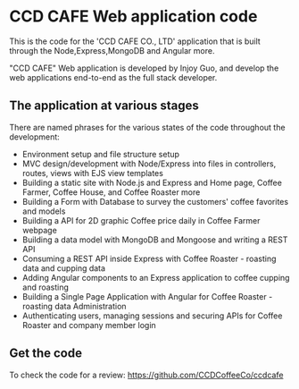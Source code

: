 # CCD CAFE Web application code

This is the code for the 'CCD CAFE CO., LTD' application that is built through the Node,Express,MongoDB and Angular more.

"CCD CAFE" Web application is developed by Injoy Guo, and develop the web applications end-to-end as the full stack developer.

## The application at various stages

There are named phrases for the various states of the code throughout the development:

* Environment setup and file structure setup
* MVC design/development with Node/Express into files in controllers, routes, views with EJS view templates
* Building a static site with Node.js and Express and Home page, Coffee Farmer, Coffee House, and Coffee Roaster more
* Building a Form with Database to survey the customers' coffee favorites and models
* Building a API for 2D graphic Coffee price daily in Coffee Farmer webpage
* Building a data model with MongoDB and Mongoose and writing a REST API
* Consuming a REST API inside Express with Coffee Roaster - roasting data and cupping data
* Adding Angular components to an Express application to coffee cupping and roasting
* Building a Single Page Application with Angular for Coffee Roaster - roasting data Administration
* Authenticating users, managing sessions and securing APIs for Coffee Roaster and company member login

## Get the code

To check the code for a review:
https://github.com/CCDCoffeeCo/ccdcafe
